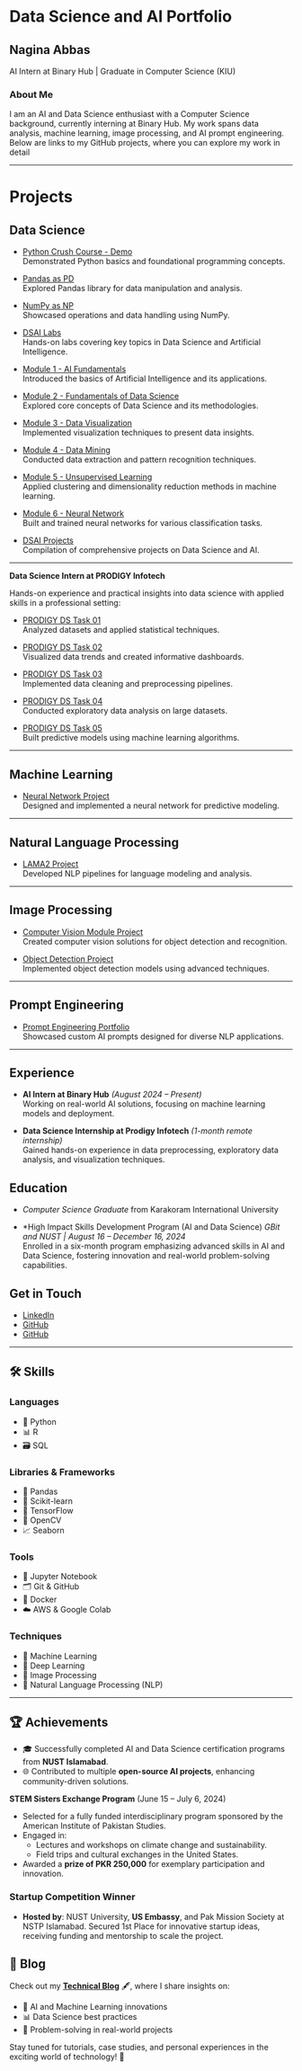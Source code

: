 # Data Science and AI Portfolio

## Nagina Abbas
AI Intern at Binary Hub | Graduate in Computer Science (KIU)

### About Me
I am an AI and Data Science enthusiast with a Computer Science background, currently interning at Binary Hub. My work spans data analysis, machine learning, image processing, and AI prompt engineering. Below are links to my GitHub projects, where you can explore my work in detail

---
# Projects

## Data Science
- [Python Crush Course - Demo](https://github.com/NaginaAbbas/python-crush-course.-Demo)  
  Demonstrated Python basics and foundational programming concepts.

- [Pandas as PD](https://github.com/NaginaAbbas/pandas-as-pd)  
  Explored Pandas library for data manipulation and analysis.

- [NumPy as NP](https://github.com/NaginaAbbas/numpy-as-np)  
  Showcased operations and data handling using NumPy.

- [DSAI Labs](https://github.com/NaginaAbbas/DSAI-labs)  
  Hands-on labs covering key topics in Data Science and Artificial Intelligence.

- [Module 1 - AI Fundamentals](https://github.com/NaginaAbbas/Module-1---AI-Fundamentals)  
  Introduced the basics of Artificial Intelligence and its applications.

- [Module 2 - Fundamentals of Data Science](https://github.com/NaginaAbbas/Module-2---Fundamentals-of-Data-Science)  
  Explored core concepts of Data Science and its methodologies.

- [Module 3 - Data Visualization](https://github.com/NaginaAbbas/Module-3---Data-Visualization)  
  Implemented visualization techniques to present data insights.

- [Module 4 - Data Mining](https://github.com/NaginaAbbas/Module-4-Data-Mining)  
  Conducted data extraction and pattern recognition techniques.

- [Module 5 - Unsupervised Learning](https://github.com/NaginaAbbas/Module-5-Unsupervised-Learning)  
  Applied clustering and dimensionality reduction methods in machine learning.

- [Module 6 - Neural Network](https://github.com/NaginaAbbas/Module-6-Neural-Network)  
  Built and trained neural networks for various classification tasks.

- [DSAI Projects](https://github.com/NaginaAbbas/DSAI-Projects)  
  Compilation of comprehensive projects on Data Science and AI.

---

**Data Science Intern at PRODIGY Infotech**

Hands-on experience and practical insights into data science with applied skills in a professional setting:

- [PRODIGY DS Task 01](https://github.com/NaginaAbbas/-PRODIGY_DS_Task-01)  
  Analyzed datasets and applied statistical techniques.

- [PRODIGY DS Task 02](https://github.com/NaginaAbbas/-PRODIGY_DS_Task-02)  
  Visualized data trends and created informative dashboards.

- [PRODIGY DS Task 03](https://github.com/NaginaAbbas/-PRODIGY_DS_Task-03)  
  Implemented data cleaning and preprocessing pipelines.

- [PRODIGY DS Task 04](https://github.com/NaginaAbbas/-PRODIGY_DS_Task-04)  
  Conducted exploratory data analysis on large datasets.

- [PRODIGY DS Task 05](https://github.com/NaginaAbbas/-PRODIGY_DS_Task-05)  
  Built predictive models using machine learning algorithms.

---

## Machine Learning
- [Neural Network Project](https://github.com/NaginaAbbas/Neural_Network-project/blob/main/neural_network.ipynb)  
  Designed and implemented a neural network for predictive modeling.

---

## Natural Language Processing
- [LAMA2 Project](https://github.com/NaginaAbbas/NLP/blob/main/LAMA2_PROJECT.ipynb)  
  Developed NLP pipelines for language modeling and analysis.

---

## Image Processing
- [Computer Vision Module Project](https://github.com/NaginaAbbas/Computer-Vision-Module-Project)  
  Created computer vision solutions for object detection and recognition.

- [Object Detection Project](https://github.com/NaginaAbbas/object-detection-project/blob/main/Untitled74%20(1).ipynb)  
  Implemented object detection models using advanced techniques.

---

## Prompt Engineering
- [Prompt Engineering Portfolio](https://naginaabbas.github.io/prompt-engineering-portfolio/)  
  Showcased custom AI prompts designed for diverse NLP applications.
---

## Experience
- **AI Intern at Binary Hub** *(August 2024 – Present)*  
  Working on real-world AI solutions, focusing on machine learning models and deployment.

- **Data Science Internship at Prodigy Infotech** *(1-month remote internship)*  
  Gained hands-on experience in data preprocessing, exploratory data analysis, and visualization techniques.

  
## Education
- *Computer Science Graduate* from Karakoram International University
  
- *High Impact Skills Development Program (AI and Data Science)
  *GBit and NUST | August 16 – December 16, 2024*  
  Enrolled in a six-month program emphasizing advanced skills in AI and Data Science, fostering innovation and real-world problem-solving capabilities.


## Get in Touch
- [LinkedIn](https://www.linkedin.com/in/nagina-abbas-1ab1b2283/) 
- [GitHub](https://github.com/NaginaAbbas)
- [GitHub](naginaabbas890@gmail.com)

---

## 🛠️ Skills  
### **Languages**  
- 🐍 Python  
- 📊 R  
- 🗃️ SQL  

### **Libraries & Frameworks**  
- 🐼 Pandas  
- 🤖 Scikit-learn  
- 🔮 TensorFlow  
- 🎥 OpenCV  
- 📈 Seaborn  

### **Tools**  
- 📓 Jupyter Notebook  
- 🗂️ Git & GitHub  
- 🐳 Docker  
- ☁️ AWS & Google Colab  

### **Techniques**  
- 🤖 Machine Learning  
- 🧠 Deep Learning  
- 🎨 Image Processing  
- 💬 Natural Language Processing (NLP)  

---

## 🏆 Achievements  
- 🎓 Successfully completed AI and Data Science certification programs from **NUST Islamabad**.  
- 🌐 Contributed to multiple **open-source AI projects**, enhancing community-driven solutions.
  
 **STEM Sisters Exchange Program** (June 15 – July 6, 2024)
- Selected for a fully funded interdisciplinary program sponsored by the American Institute of Pakistan Studies.  
- Engaged in:  
  - Lectures and workshops on climate change and sustainability.  
  - Field trips and cultural exchanges in the United States.  
- Awarded a **prize of PKR 250,000** for exemplary participation and innovation.  

### **Startup Competition Winner**  
- **Hosted by**: NUST University, **US Embassy**, and Pak Mission Society at NSTP Islamabad.
    Secured 1st Place for innovative startup ideas, receiving funding and mentorship to scale the project.  

## 📝 Blog  
Check out my [**Technical Blog**](https://www.instagram.com/nagina_abbas5/?hl=en) 🖋️, where I share insights on:  
- 🚀 AI and Machine Learning innovations  
- 📊 Data Science best practices  
- 🧩 Problem-solving in real-world projects  

Stay tuned for tutorials, case studies, and personal experiences in the exciting world of technology! 🌟

